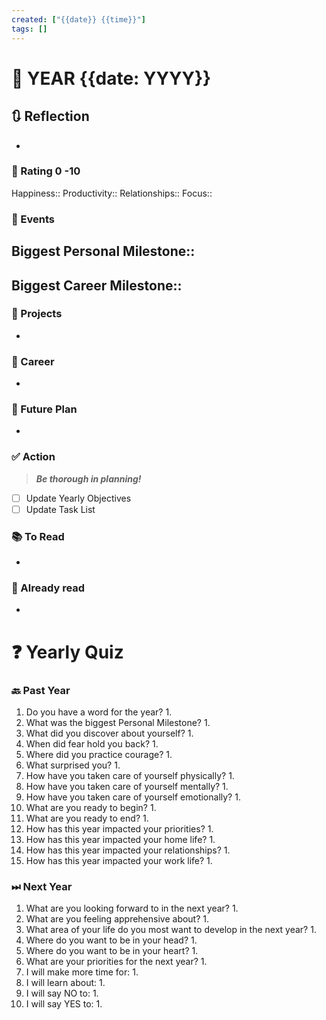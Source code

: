 ```yaml
---
created: ["{{date}} {{time}}"]
tags: []
---
```


# 📆 YEAR {{date: YYYY}}
## 🔃 Reflection
- 
### 💯 Rating 0 -10
Happiness::
Productivity::
Relationships::
Focus::
### 📜 Events
**Biggest Personal Milestone**:: 
- 
**Biggest Career Milestone**:: 
- 
### 🚀 Projects
- 
### 🏢 Career
- 
### 📅 Future Plan
- 
### ✅ Action
> ***Be thorough in planning!***
- [ ] Update Yearly Objectives
- [ ] Update Task List
### 📚 To Read
- 
### 📗 Already read
- 
# ❓ Yearly Quiz
### 🔙 Past Year
1. Do you have a word for the year?
	1. 
2. What was the biggest Personal Milestone?
	1. 
3. What did you discover about yourself?
	1. 
4. When did fear hold you back?
	1. 
5. Where did you practice courage?
	1. 
6. What surprised you?
	1. 
7. How have you taken care of yourself physically?
	1. 
8. How have you taken care of yourself mentally?
	1. 
9. How have you taken care of yourself emotionally?
	1. 
10. What are you ready to begin?
	1. 
11. What are you ready to end?
	1. 
12. How has this year impacted your priorities?
	1. 
13. How has this year impacted your home life?
	1. 
14. How has this year impacted your relationships?
	1. 
15. How has this year impacted your work life?
	1. 

### ⏭ Next Year
1. What are you looking forward to in the next year?
	1. 
2. What are you feeling apprehensive about?
	1. 
3. What area of your life do you most want to develop in the next year?
	1. 
4. Where do you want to be in your head?
	1. 
5. Where do you want to be in your heart?
	1. 
6. What are your priorities for the next year?
	1. 
7. I will make more time for:
	1. 
8. I will learn about:
	1. 
9. I will say NO to:
	1. 
10. I will say YES to:
	1. 